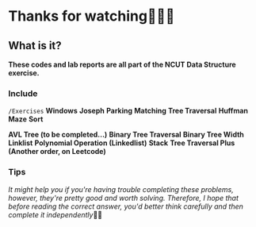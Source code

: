 # Thanks for watching🥳🥳🥳

## What is it?

**These codes and lab reports are all part of the NCUT Data Structure exercise.**

### Include

`/Exercises`
**Windows**
**Joseph**
**Parking**
**Matching**
**Tree Traversal**
**Huffman**
**Maze**
**Sort**

**AVL Tree (to be completed...)**
**Binary Tree Traversal**
**Binary Tree Width**
**Linklist**
**Polynomial Operation (Linkedlist)**
**Stack**
**Tree Traversal Plus (Another order, on Leetcode)**

### Tips

*It might help you if you're having trouble completing these problems, however, they're pretty good and worth solving. Therefore, I hope that before reading the correct answer, you'd better think carefully and then complete it independently*🤗🤗
